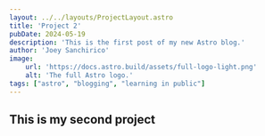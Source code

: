 ```yaml
--- 
layout: ../../layouts/ProjectLayout.astro
title: 'Project 2'
pubDate: 2024-05-19
description: 'This is the first post of my new Astro blog.'
author: 'Joey Sanchirico'
image:
    url: 'https://docs.astro.build/assets/full-logo-light.png'
    alt: 'The full Astro logo.'
tags: ["astro", "blogging", "learning in public"]
---
```


## This is my second project 